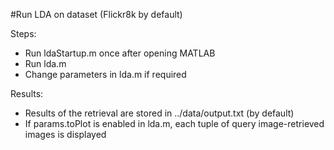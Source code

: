 #Run LDA on dataset (Flickr8k by default)

Steps:
- Run ldaStartup.m once after opening MATLAB
- Run lda.m
- Change parameters in lda.m if required

Results:
- Results of the retrieval are stored in ../data/output.txt (by default)
- If params.toPlot is enabled in lda.m, each tuple of query image-retrieved images is displayed

